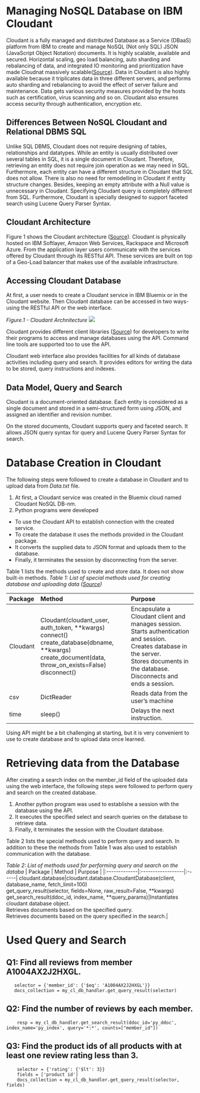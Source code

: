 # Managing NoSQL Database on IBM Cloudant

Cloudant is a fully managed and distributed Database as a Service (DBaaS) platform from IBM to create and manage NoSQL (Not only SQL) JSON (JavaScript Object Notation) documents. It is highly scalable, available and secured. Horizontal scaling, geo load balancing, auto sharding and rebalancing of data, and integrated IO monitoring and prioritization have made Cloudnat massively scalable([Source][1]). Data in Cloudant is also highly available because it triplicates data in three different servers, and performs auto sharding and rebalancing to avoid the effect of server failure and maintenance. Data gets various security measures provided by the hosts such as certification, virus scanning and so on. Cloudant also ensures access security through authentication, encryption etc.

## Differences Between NoSQL Cloudant and Relational DBMS SQL
Unlike SQL DBMS, Cloudant does not require designing of tables, relationships and datatypes. While an entity is usually distributed over several tables in SQL, it is a single document in Cloudant. Therefore, retrieving an entity does not require join operation as we may need in SQL.
Furthermore, each entity can have a different structure in Cloudant that SQL does not allow. There is also no need for remodelling in Cloudant if entity structure changes. Besides, keeping an empty attribute with a Null value is unnecessary in Cloudant.
Specifying Cloudant query is completely different from SQL. Furthermore, Cloudant is specially designed to support faceted search using Lucene Query Parser Syntax.

## Cloudant Architecture
Figure 1 shows the Cloudant architecture ([Source][1]). Cloudant is physically hosted on IBM Softlayer, Amazon Web Services, Rackspace and Microsoft Azure. From the application layer users communicate with the services offered by Cloudant through its RESTful API. These services are built on top of a Geo-Load balancer that makes use of the available infrastructure.

## Accessing Cloudant Database
At first, a user needs to create a Cloudant service in IBM Bluemix or in the Cloudant website. Then Cloudant database can be accessed in two ways- using the RESTful API or the web interface.

*Figure.1 - Cloudant Archnitecture*
![]({{site.baseurl}}/assets/images/cloudant_arch.png)


Cloudant provides different client libraries ([Source][2]) for developers to write their programs to access and manage databases using the API. Command line tools are supported too to use the API.

Cloudant web interface also provides facilities for all kinds of database activities including query and search. It provides editors for writing the data to be stored, query instructions and indexes.

## Data Model, Query and Search
Cloudant is a document-oriented database. Each entity is considered as a single document and stored in a semi-structured form using JSON, and assigned an identifier and revision number.

On the stored documents, Cloudant supports query and faceted search. It allows JSON query syntax for query and Lucene Query Parser Syntax for search.

# Database Creation in Cloudant
The following steps were followed to create a database in Cloudant and to upload data from *Data.txt* file.
1.	At first, a Cloudant service was created in the Bluemix cloud named Cloudant NoSQL DB-nm.
2.	Python programs were developed
- To use the Cloudant API to establish connection with the created service.
- To create the database it uses the methods provided in the Cloudant package.
- It converts the supplied data to JSON format and uploads them to the database.
- Finally, it terminates the session by disconnecting from the server.


Table 1 lists the methods used to create and store data. It does not show built-in methods.
*Table 1: List of special methods used for creating database and uploading data ([Source][3])*

| Package        | Method          | Purpose |
|:-------------|:------------------|:------|
| Cloudant          | Cloudant(cloudant_user, auth_token, **kwargs)<br>connect()<br>create_database(dbname, **kwargs)<br>create_document(data, throw_on_exists=False)<br>disconnect() | Encapsulate a Cloudant client and manages session.<br>Starts authentication and session.<br> Creates database in the server.<br>Stores documents in the database. <br>Disconnects and ends a session.|
| csv | DictReader   |Reads data from the user’s machine  |
| time           | sleep()      |Delays the next instruction.  |


Using API might be a bit challenging at starting, but it is very convenient to use to create database and to upload data once learned.

# Retrieving data from the Database
After creating a search index on the member_id field of the uploaded data using the web interface, the following steps were followed to perform query and search on the created database.
1.	Another python program was used to establishe a session with the database using the API.
2.	It executes the specified select and search queries on the database to retrieve data.
3.	Finally, it terminates the session with the Cloudant database.

Table 2 lists the special methods used to perform query and search. In addition to these the methods from Table 1 was also used to establish communication with the database.

*Table 2: List of methods used for performing query and search on the databa*
| Package        | Method          | Purpose |
|:-------------|:------------------|:------|
cloudant.database|cloudant.database.CloudantDatabase(client, database_name, fetch_limit=100)<br>get_query_result(selector, fields=None, raw_result=False, **kwargs)<br>get_search_result(ddoc_id, index_name, **query_params)|Instantiates cloudant database object.<br>Retrieves documents based on the specified query.<br>Retrieves documents based on the query specified in the search.|

# Used Query and Search
## Q1: Find all reviews from member A1004AX2J2HXGL.
```
   selector = {'member_id': {'$eq': 'A1004AX2J2HXGL'}}
   docs_collection = my_cl_db_handler.get_query_result(selector)
```
## Q2: Find the number of reviews by each member.
```
    resp = my_cl_db_handler.get_search_result(ddoc_id='py_ddoc', index_name='py_index', query='*:*', counts=["member_id"])
```
## Q3: Find the product ids of all products with at least one review rating less than 3.
```
    selector = {'rating': {'$lt': 3}}
    fields = ['product id']
    docs_collection = my_cl_db_handler.get_query_result(selector, fields)
```

<!---
The document model of Cloudant is the most striking feature that attracts me. It saves database designing efforts. Then I would tell about the API which requires very less effort to use. I also like the user friendly web interface of Cloudant.
On the downside, I think writing JSON query will take some efforts for complex documents. Also, Cloudant doesn’t provide any integrated dashboard tool for importing data from user’s machine.
I think Cloudant is best suited for applications where availability and size of the data are major issues. For example, managing web content and web user data. It is also very useful when the entities to be stored vary in their structures or has the possibility to change such as, in a starting organization. Cloudant would be a good choice where low cost rapid development is necessary.
--->
[1]:http://www.redbooks.ibm.com-/redpapers/pdfs/redp5126.pdf
[2]:https://docs.Cloudant.com/libraries.html#-client-libraries
[3]:http://python-cloudant.readthedocs.io/en/latest/cloudant.html







